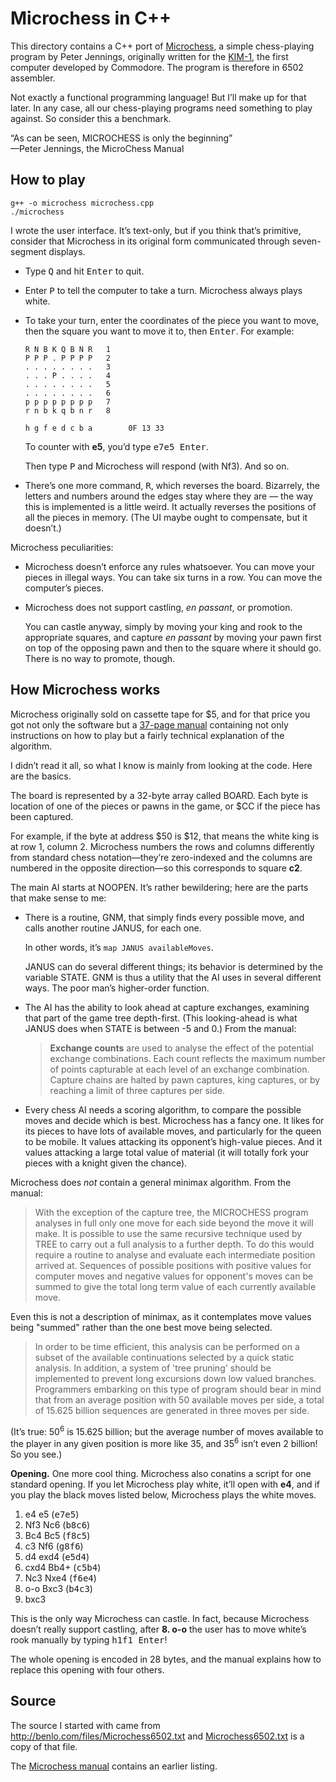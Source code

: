 # Microchess in C++

This directory contains a C++ port of
[Microchess](https://chessprogramming.wikispaces.com/MicroChess),
a simple chess-playing program by Peter Jennings,
originally written for the
[KIM-1](http://www.6502.org/trainers/buildkim/kim.htm),
the first computer developed by Commodore.
The program is therefore in 6502 assembler.

Not exactly a functional programming language!
But I&rsquo;ll make up for that later.
In any case, all our chess-playing programs need something to play against.
So consider this a benchmark.

&ldquo;As can be seen, MICROCHESS is only the beginning&rdquo;  
&mdash;Peter Jennings, the MicroChess Manual



## How to play

    g++ -o microchess microchess.cpp
    ./microchess

I wrote the user interface.
It&rsquo;s text-only, but if you think that&rsquo;s primitive, consider that
Microchess in its original form communicated through seven-segment displays.

*   Type <kbd>Q</kbd> and hit <kbd>Enter</kbd> to quit.

*   Enter <kbd>P</kbd> to tell the computer to take a turn.
    Microchess always plays white.

*   To take your turn,
    enter the coordinates of the piece you want to move,
    then the square you want to move it to,
    then <kbd>Enter</kbd>.
    For example:

        R N B K Q B N R   1
        P P P . P P P P   2
        . . . . . . . .   3
        . . . P . . . .   4
        . . . . . . . .   5
        . . . . . . . .   6
        p p p p p p p p   7
        r n b k q b n r   8

        h g f e d c b a        0F 13 33

    To counter with **e5**, you&rsquo;d type <kbd>e7e5 Enter</kbd>.

    Then type <kbd>P</kbd> and Microchess will respond (with Nf3).
    And so on.

*   There&rsquo;s one more command, <kbd>R</kbd>, which reverses the
    board.  Bizarrely, the letters and numbers around the edges stay
    where they are &mdash; the way this is implemented is a little
    weird.  It actually reverses the positions of all the pieces in
    memory.  (The UI maybe ought to compensate, but it doesn&rsquo;t.)

Microchess peculiarities:

*   Microchess doesn&rsquo;t enforce any rules whatsoever.
    You can move your pieces in illegal ways.
    You can take six turns in a row.
    You can move the computer&rsquo;s pieces.

*   Microchess does not support castling, *en passant*, or promotion.

    You can castle anyway, simply by moving your king and rook to the
    appropriate squares, and capture *en passant* by moving your pawn
    first on top of the opposing pawn and then to the square where it
    should go. There is no way to promote, though.



## How Microchess works

Microchess originally sold on cassette tape for $5,
and for that price you got not only the software but a
[37-page manual](http://archive.computerhistory.org/projects/chess/related_materials/text/4-1.MicroChess_%20Manual_for_6502.Micro-Ware/MicroChessManual.PETER_JENNINGS.062303071.sm.pdf)
containing not only instructions on how to play
but a fairly technical explanation of the algorithm.

I didn&rsquo;t read it all, so what I know is mainly from looking at the code.
Here are the basics.

The board is represented by a 32-byte array called BOARD. Each byte is
location of one of the pieces or pawns in the game, or $CC if the piece
has been captured.

For example, if the byte at address $50 is $12, that means the white
king is at row 1, column 2. Microchess numbers the rows and columns
differently from standard chess notation&mdash;they&rsquo;re
zero-indexed and the columns are numbered in the opposite
direction&mdash;so this corresponds to square **c2**.

The main AI starts at NOOPEN. It&rsquo;s rather bewildering; here are the
parts that make sense to me:

*   There is a routine, GNM, that simply finds every possible move,
    and calls another routine JANUS, for each one.

    In other words, it&rsquo;s `map JANUS availableMoves`.

    JANUS can do several different things; its behavior is determined by
    the variable STATE. GNM is thus a utility that the AI uses in
    several different ways. The poor man&rsquo;s higher-order function.

*   The AI has the ability to look ahead at capture exchanges, examining
    that part of the game tree depth-first. (This looking-ahead is what
    JANUS does when STATE is between -5 and 0.)  From the manual:

    > **Exchange counts** are used to analyse the effect of the
    > potential exchange combinations. Each count reflects the maximum
    > number of points capturable at each level of an exchange
    > combination. Capture chains are halted by pawn captures, king
    > captures, or by reaching a limit of three captures per
    > side.

*   Every chess AI needs a scoring algorithm, to compare the possible
    moves and decide which is best. Microchess has a fancy one. It likes
    for its pieces to have lots of available moves, and particularly for
    the queen to be mobile. It values attacking its opponent&rsquo;s
    high-value pieces. And it values attacking a large total value of
    material (it will totally fork your pieces with a knight given the
    chance).

Microchess does *not* contain a general minimax algorithm. From the
manual:

> With the exception of the capture tree, the MICROCHESS program
> analyses  in  full only one move for each side beyond the move
> it will make.  It  is  possible  to  use  the  same  recursive
> technique  used  by  TREE  to  carry  out a full analysis to a
> further depth.  To do this would require a routine to  analyse
> and evaluate each intermediate position arrived at.  Sequences
> of  possible positions with positive values for computer moves
> and negative values for opponent's moves can be summed to give
> the total long term value of each  currently  available  move.

Even this is not a description of minimax, as it contemplates move
values being "summed" rather than the one best move being selected.

> In  order to be time efficient, this analysis can be performed
> on a subset of the available continuations selected by a quick
> static analysis.  In addition,  a  system  of  'tree  pruning'
> should  be  implemented  to  prevent  long excursions down low
> valued  branches.   Programmers  embarking  on  this  type  of
> program should bear in mind that from an average position with
> 50  available  moves  per  side,  a  total  of  15.625 billion
> sequences are generated in three moves per side.

(It&rsquo;s true: 50<sup>6</sup> is 15.625 billion;
but the average number of moves available to the player
in any given position is more like 35, and 35<sup>6</sup>
isn&rsquo;t even 2 billion! So you see.)

**Opening.** One more cool thing. Microchess also conatins a script for
one standard opening.  If you let Microchess play white, it&rsquo;ll open with
**e4**, and if you play the black moves listed below, Microchess plays
the white moves.

1.  e4      e5      (<kbd>e7e5</kbd>)
2.  Nf3     Nc6     (<kbd>b8c6</kbd>)
3.  Bc4     Bc5     (<kbd>f8c5</kbd>)
4.  c3      Nf6     (<kbd>g8f6</kbd>)
5.  d4      exd4    (<kbd>e5d4</kbd>)
6.  cxd4    Bb4+    (<kbd>c5b4</kbd>)
7.  Nc3     Nxe4    (<kbd>f6e4</kbd>)
8.  o-o     Bxc3    (<kbd>b4c3</kbd>)
9.  bxc3

This is the only way Microchess can castle.
In fact, because Microchess doesn&rsquo;t really support castling,
after **8. o-o** the user has to move white&rsquo;s rook manually
by typing <kbd>h1f1 Enter</kbd>!

The whole opening is encoded in 28 bytes, and the manual explains
how to replace this opening with four others.


## Source

The source I started with came from <http://benlo.com/files/Microchess6502.txt>
and [Microchess6502.txt](Microchess6502.txt) is a copy of that file.

The [Microchess manual](http://archive.computerhistory.org/projects/chess/related_materials/text/4-1.MicroChess_%20Manual_for_6502.Micro-Ware/MicroChessManual.PETER_JENNINGS.062303071.sm.pdf)
contains an earlier listing.

